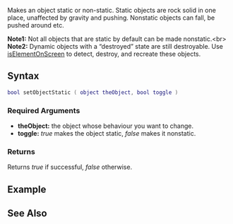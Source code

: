 Makes an object static or non-static. Static objects are rock solid in one place, unaffected by gravity and pushing. Nonstatic objects can fall, be pushed around etc.

**Note1:** Not all objects that are static by default can be made nonstatic.<br\> **Note2:** Dynamic objects with a “destroyed” state are still destroyable. Use [isElementOnScreen](/docs/iselementonscreen.md "wikilink") to detect, destroy, and recreate these objects.

Syntax
------

``` lua
bool setObjectStatic ( object theObject, bool toggle )
```

### Required Arguments

-   **theObject:** the object whose behaviour you want to change.
-   **toggle:** *true* makes the object static, *false* makes it nonstatic.

### Returns

Returns *true* if successful, *false* otherwise.

Example
-------

See Also
--------

